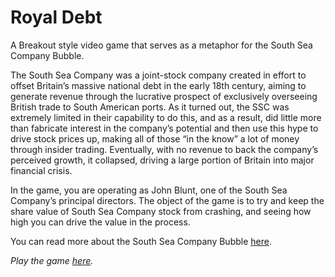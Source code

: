 # Royal Debt
A Breakout style video game that serves as a metaphor for the South Sea Company Bubble. 

  The South Sea Company was a joint-stock company created in effort to offset Britain’s massive national debt in the early 18th century, aiming to generate revenue through the lucrative prospect of exclusively overseeing British trade to South American ports. As it turned out, the SSC was extremely limited in their capability to do this, and as a result, did little more than fabricate interest in the company’s potential and then use this hype to drive stock prices up, making all of those “in the know” a lot of money through insider trading. Eventually, with no revenue to back the company’s perceived growth, it collapsed, driving a large portion of Britain into major financial crisis. 
  
  In the game, you are operating as John Blunt, one of the South Sea Company’s principal directors. The object of the game is to try and keep the share value of South Sea Company stock from crashing, and seeing how high you can drive the value in the process. 

You can read more about the South Sea Company Bubble [here](https://en.wikipedia.org/wiki/South_Sea_Company).

_Play the game [here](https://mmcmill.github.io/RoyalDebt/index.html)._
